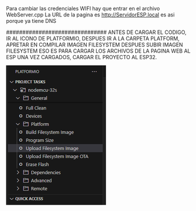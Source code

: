 Para cambiar las credenciales WIFI hay que entrar en el archivo WebServer.cpp
La URL de la pagina es http://ServidorESP.local   es asi porque ya tiene DNS


###############################
ANTES DE CARGAR EL CODIGO, IR AL ICONO DE PLATFORMIO, DESPUES IR A LA CARPETA PLATFORM, APRETAR EN COMPILAR IMAGEN FILESYSTEM
DESPUES SUBIR IMAGEN FILESYSTEM
ESO ES PARA CARGAR LOS ARCHIVOS DE LA PAGINA WEB AL ESP
UNA VEZ CARGADOS, CARGAR EL PROYECTO AL ESP32.

![alt text](image-1.png)
